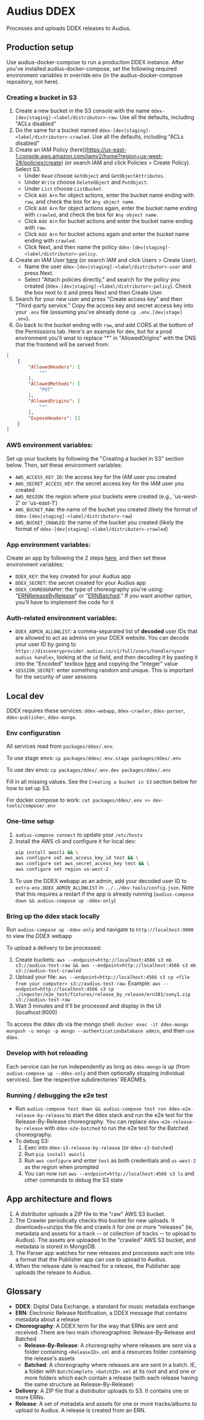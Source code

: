 # Audius DDEX

Processes and uploads DDEX releases to Audius.

## Production setup
Use audius-docker-compose to run a production DDEX instance. After you've installed audius-docker-compose, set the following required environment variables in override.env (in the audius-docker-compose repository, not here).

### Creating a bucket in S3
1. Create a new bucket in the S3 console with the name `ddex-[dev|staging]-<label/distributor>-raw`. Use all the defaults, including "ACLs disabled"
2. Do the same for a bucket named `ddex-[dev|staging]-<label/distributor>-crawled`. Use all the defaults, including "ACLs disabled"
3. Create an IAM Policy (here](https://us-east-1.console.aws.amazon.com/iamv2/home?region=us-west-2#/policies/create) (or search IAM and click Policies > Create Policy). Select S3.
    * Under `Read` choose `GetObject` and `GetObjectAttributes`.
    * Under `Write` choose `DeleteObject` and `PutObject`.
    * Under `List` choose `ListBucket`.
    * Click `Add Arn` for object actions, enter the bucket name ending with `raw`, and check the box for `Any object name`.
    * Click `Add Arn` for object actions again, enter the bucket name ending with `crawled`, and check the box for `Any object name`.
    * Click `Add Arn` for bucket actions and enter the bucket name ending with `raw`.
    * Click `Add Arn` for bucket actions again and enter the bucket name ending with `crawled`.
    * Click Next, and then name the policy `ddex-[dev|staging]-<label/distributor>-policy`.
4. Create an IAM User [here](https://us-east-1.console.aws.amazon.com/iamv2/home?region=us-west-2#/users/create) (or search IAM and click Users > Create User).
    * Name the user `ddex-[dev|staging]-<label/distributor>-user` and press Next.
    * Select "Attach policies directly," and search for the policy you created (`ddex-[dev|staging]-<label/distributor>-policy`). Check the box next to it and press Next and then Create User.
5. Search for your new user and press "Create access key" and then "Third-party service." Copy the access key and secret access key into your `.env` file (assuming you've already done `cp .env.[dev|stage] .env`).
6. Go back to the bucket ending with `raw`, and add CORS at the bottom of the Permissions tab. Here's an example for dev, but for a prod environment you'll wnat to replace "*" in "AllowedOrigins" with the DNS that the frontend will be served from:
```json
[
    {
        "AllowedHeaders": [
            "*"
        ],
        "AllowedMethods": [
            "PUT"
        ],
        "AllowedOrigins": [
            "*"
        ],
        "ExposeHeaders": []
    }
]
```

### AWS environment variables:
Set up your buckets by following the "Creating a bucket in S3" section below. Then, set these environment variables:
- `AWS_ACCESS_KEY_ID`: the access key for the IAM user you created
- `AWS_SECRET_ACCESS_KEY`: the secret access key for the IAM user you created
- `AWS_REGION`: the region where your buckets were created (e.g., 'us-west-2' or 'us-east-1')
- `AWS_BUCKET_RAW`: the name of the bucket you created (likely the format of `ddex-[dev|staging]-<label/distributor>-raw`)
- `AWS_BUCKET_CRAWLED`: the name of the bucket you created (likely the format of `ddex-[dev|staging]-<label/distributor>-crawled`)

### App environment variables:
Create an app by following the 2 steps [here](https://docs.audius.org/developers/sdk/#set-up-your-developer-app), and then set these environment variables:
- `DDEX_KEY`: the key created for your Audius app
- `DDEX_SECRET`: the secret created for your Audius app
- `DDEX_CHOREOGRAPHY`: the type of choreography you're using: "[ERNReleaseByRelease](https://ernccloud.ddex.net/electronic-release-notification-message-suite-part-3%253A-choreographies-for-cloud-based-storage/5-release-by-release-profile/5.1-choreography/)" or "[ERNBatched](https://ernccloud.ddex.net/electronic-release-notification-message-suite-part-3%253A-choreographies-for-cloud-based-storage/6-batch-profile/6.1-choreography/)." If you want another option, you'll have to implement the code for it

### Auth-related environment variables:
- `DDEX_ADMIN_ALLOWLIST`: a comma-separated list of **decoded** user IDs that are allowed to act as admins on your DDEX website. You can decode your user ID by going to `https://discoveryprovider.audius.co/v1/full/users/handle/<your audius handle>`, looking at the `id` field, and then decoding it by pasting it into the "Encoded" textbox [here](https://healthz.audius.co/#/utils/id) and copying the "Integer" value
- `SESSION_SECRET`: enter something random and unique. This is important for the security of user sessions

## Local dev
DDEX requires these services: `ddex-webapp`, `ddex-crawler`, `ddex-parser`, `ddex-publisher`, `ddex-mongo`.

### Env configuration
All services read from `packages/ddex/.env`.

To use stage envs: `cp packages/ddex/.env.stage packages/ddex/.env`

To use dev envs: `cp packages/ddex/.env.dev packages/ddex/.env`

Fill in all missing values. See the `Creating a bucket in S3` section below for how to set up S3.

For docker compose to work: `cat packages/ddex/.env >> dev-tools/compose/.env`

### One-time setup
1. `audius-compose connect` to update your `/etc/hosts`
2. Install the AWS cli and configure it for local dev:
    ```sh
    pip install awscli && \
    aws configure set aws_access_key_id test && \
    aws configure set aws_secret_access_key test && \
    aws configure set region us-west-2
    ```
3. To use the DDEX webapp as an admin, add your decoded user ID to `extra-env.DDEX_ADMIN_ALLOWLIST` in `../../dev-tools/config.json`. Note that this requires a restart if the app is already running (`audius-compose down && audius-compose up -ddex-only`)


### Bring up the ddex stack locally
Run `audius-compose up -ddex-only` and navigate to `http://localhost:9000` to view the DDEX webapp

To upload a delivery to be processed:
  1. Create buckets: `aws --endpoint=http://localhost:4566 s3 mb s3://audius-test-raw && aws --endpoint=http://localhost:4566 s3 mb s3://audius-test-crawled`
  2. Upload your file: `aws --endpoint=http://localhost:4566 s3 cp <file from your computer> s3://audius-test-raw`. Example: `aws --endpoint=http://localhost:4566 s3 cp ./ingester/e2e_test/fixtures/release_by_release/ern381/sony1.zip s3://audius-test-raw`
  3. Wait 3 minutes and it'll be processed and display in the UI (localhost:9000)

To access the ddex db via the mongo shell: `docker exec -it ddex-mongo mongosh -u mongo -p mongo --authenticationDatabase admin`, and then `use ddex`.  

### Develop with hot reloading
Each service can be run independently as long as `ddex-mongo` is up (from `audius-compose up --ddex-only` and then optionally stopping individual services). See the respective subdirectories' READMEs.

### Running / debugging the e2e test
* Run `audius-compose test down && audius-compose test run ddex-e2e-release-by-release` to start the ddex stack and run the e2e test for the Release-By-Release choreography. You can replace `ddex-e2e-release-by-release` with `ddex-e2e-batched` to run the e2e test for the Batched choreography.
* To debug S3:
  1. Exec into `ddex-s3-release-by-release` (or `ddex-s3-batched`)
  2. Run `pip install awscli`
  3. Run `aws configure` and enter `test` as both credentials and `us-west-2` as the region when prompted
  4. You can now run `aws --endpoint=http://localhost:4566 s3 ls` and other commands to debug the S3 state

## App architecture and flows
1. A distributor uploads a ZIP file to the "raw" AWS S3 bucket.
2. The Crawler periodically checks this bucket for new uploads. It downloads+unzips the file and crawls it for one or more "releases" (ie, metadata and assets for a track -- or collection of tracks -- to upload to Audius). The assets are uploaded to the "crawled" AWS S3 bucket, and metadata is stored in MongoDB.
3. The Parser app watches for new releases and processes each one into a format that the Publisher app can use to upload to Audius.
4. When the release date is reached for a release, the Publisher app uploads the release to Audius.

## Glossary
- **DDEX**: Digital Data Exchange, a standard for music metadata exchange
- **ERN**: Electronic Release Notification, a DDEX message that contains metadata about a release
- **Choreography**: A DDEX term for the way that ERNs are sent and received. There are two main choreographies: Release-By-Release and Batched
  - **Release-By-Release**: A choreography where releases are sent via a folder containing `<ReleaseID>.xml` and a resources folder containing the release's assets
  - **Batched**: A choreography where releases are are sent in a batch. IE, a folder with `BatchComplete_<batchID>.xml` at its root and and one or more folders which each contain a release (with each release having the same structure as Release-By-Release)
- **Delivery**: A ZIP file that a distributor uploads to S3. It contains one or more ERNs.
- **Release**: A set of metadata and assets for one or more tracks/albums to upload to Audius. A release is created from an ERN.
